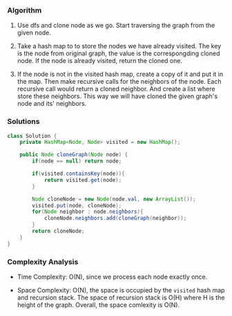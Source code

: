 ### Algorithm

1. Use dfs and clone node as we go. Start traversing the graph from the given node.

2. Take a hash map to to store the nodes we have already visited. The key is the node from original graph, the value is the correspongding cloned node. If the node is already visited, return the cloned one.

3. If the node is not in the visited hash map, create a copy of it and put it in the map. Then make recursive calls for the neighbors of the node. Each recursive call would return a cloned neighbor. And create a list where store these neighbors. This way we will have cloned the given graph's node and its' neighbors.


### Solutions

```java
class Solution {
    private HashMap<Node, Node> visited = new HashMap();

    public Node cloneGraph(Node node) {
        if(node == null) return node;

        if(visited.containsKey(node)){
            return visited.get(node);
        }

        Node cloneNode = new Node(node.val, new ArrayList());
        visited.put(node, cloneNode);
        for(Node neighbor : node.neighbors){
            cloneNode.neighbors.add(cloneGraph(neighbor));
        } 
        return cloneNode;
    }
}
```

### Complexity Analysis

+ Time Complexity: O(N), since we process each node exactly once.

+ Space Complexity: O(N), the space is occupied by the `visited` hash map and recursion  stack. The space of recursion stack is O(H) where H is the height of the graph. Overall, the space comlexity is O(N).